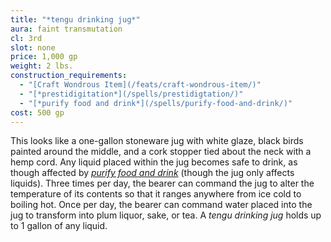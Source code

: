 ```yaml
---
title: "*tengu drinking jug*"
aura: faint transmutation
cl: 3rd
slot: none
price: 1,000 gp
weight: 2 lbs.
construction_requirements:
  - "[Craft Wondrous Item](/feats/craft-wondrous-item/)"
  - "[*prestidigitation*](/spells/prestidigtation/)"
  - "[*purify food and drink*](/spells/purify-food-and-drink/)"
cost: 500 gp
---
```


This looks like a one-gallon stoneware jug with white glaze, black birds painted around the middle, and a cork stopper tied about the neck with a hemp cord. Any liquid placed within the jug becomes safe to drink, as though affected by [*purify food and drink*](/spells/purify-food-and-drink/) (though the jug only affects liquids). Three times per day, the bearer can command the jug to alter the temperature of its contents so that it ranges anywhere from ice cold to boiling hot. Once per day, the bearer can command water placed into the jug to transform into plum liquor, sake, or tea. A *tengu drinking jug* holds up to 1 gallon of any liquid.

